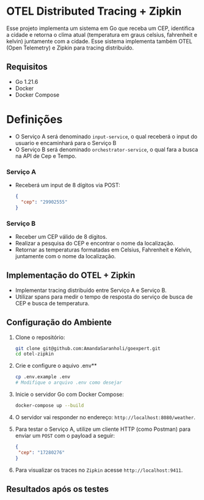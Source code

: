 # OTEL Distributed Tracing + Zipkin

Esse projeto implementa um sistema em Go que receba um CEP, identifica a cidade e retorna o clima atual (temperatura em graus celsius, fahrenheit e kelvin)  juntamente com a cidade. Esse sistema implementa também OTEL (Open Telemetry) e Zipkin para tracing distribuído.

## Requisitos

 - Go 1.21.6 
 - Docker 
 - Docker Compose

# Definições
 - O Serviço A será denominado `input-service`, o qual receberá o input do usuario e encaminhará para o Serviço B
 - O Serviço B será denominado  `orchestrator-service`, o qual fara a busca na API de Cep e Tempo.


### Serviço A

- Receberá um input de 8 dígitos via POST:

  ```json
  {
  	"cep": "29902555"
  }
  ```

### Serviço B 

- Receber um CEP válido de 8 dígitos.
- Realizar a pesquisa do CEP e encontrar o nome da localização.
- Retornar as temperaturas formatadas em Celsius, Fahrenheit e Kelvin, juntamente com o nome da localização.

## Implementação do OTEL + Zipkin

- Implementar tracing distribuído entre Serviço A e Serviço B.
- Utilizar spans para medir o tempo de resposta do serviço de busca de CEP e busca de temperatura.



## Configuração do Ambiente

1. Clone o repositório:

   ```bash
   git clone git@github.com:AmandaSaranholi/goexpert.git
   cd otel-zipkin
   ```

2. Crie e configure o aquivo .env**

   ```bash
   cp .env.example .env
   # Modifique o arquivo .env como desejar
   ```

3. Inicie o servidor Go com Docker Compose:

   ```bash
   docker-compose up --build
   ```

4. O servidor vai responder no endereço: `http://localhost:8080/weather`.

5. Para testar o Serviço A, utilize um cliente HTTP (como Postman) para enviar um `POST` com o payload a seguir:

   ```json
   {
   	"cep": "17280276"
   }
   ```

6. Para visualizar os traces no `Zipkin` acesse `http://localhost:9411`.

## Resultados após os testes

